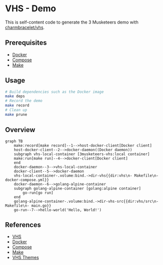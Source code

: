 # VHS - Demo

This is self-content code to generate the 3 Musketeers demo with [charmbracelet/vhs](https://github.com/charmbracelet/vhs).

## Prerequisites

- [Docker](https://www.docker.com/)
- [Compose](https://docs.docker.com/compose/)
- [Make](https://www.gnu.org/software/make/)

## Usage

```bash
# Build dependencies such as the Docker image
make deps
# Record the demo
make record
# Clean up
make prune
```

## Overview

```mermaid
graph TB
    make:record[make record]--1-->host-docker-client[Docker client]
    host-docker-client--2-->docker-daemon((Docker daemon))
    subgraph vhs-local-container [3musketeers-vhs:local container]
    make:run[make run]--4-->docker-client[Docker client]
    end
    docker-daemon--3-->vhs-local-container
    docker-client--5-->docker-daemon
    vhs-local-container-.volume:bind.->dir-vhs{{dir:vhs\n- Makefile\n- docker-compose.yml}}
    docker-daemon--6-->golang-alpine-container
    subgraph golang-alpine-container [golang:alpine container]
        go-run[go run]
    end
    golang-alpine-container-.volume:bind.->dir-vhs-src{{dir:vhs/src\n- Makefile\n- main.go}}
    go-run--7-->hello-world('Hello, World!')
```

## References

- [VHS](https://github.com/charmbracelet/vhs)
- [Docker](https://www.docker.com/)
- [Compose](https://docs.docker.com/compose/)
- [Make](https://www.gnu.org/software/make/)
- [VHS Themes](https://github.com/flemay/vhs-themes)
